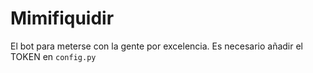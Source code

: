 # Mimifiquidir

El bot para meterse con la gente por excelencia.
Es necesario añadir el TOKEN en `config.py`
